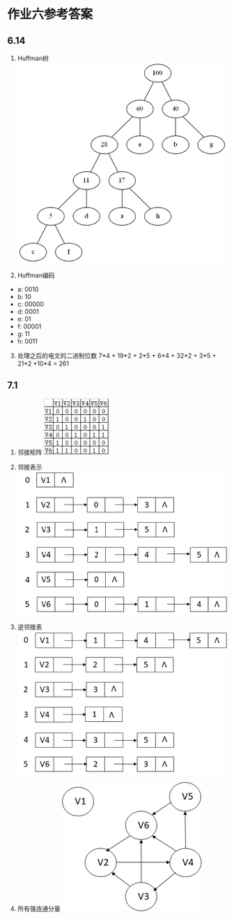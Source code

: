 # 作业六参考答案

## 6.14
1. Huffman树
![Huffman树](./pic/6.14.png)

2. Huffman编码
  - a: 0010
  - b: 10
  - c: 00000
  - d: 0001
  - e: 01
  - f: 00001
  - g: 11
  - h: 0011

3. 处理之后的电文的二进制位数 
7\*4 + 19\*2 + 2\*5 + 6\*4 + 32\*2 + 3\*5 + 21\*2 +10\*4 = 261

## 7.1
1. 邻接矩阵
![邻接矩阵](./pic/7.1_1.png)

2. 邻接表示
![邻接表示](./pic/7.1_2.png)

3. 逆邻接表
![逆邻接表](./pic/7.1_3.png)

4. 所有强连通分量
![强连通分量](./pic/7.1_4.png)

